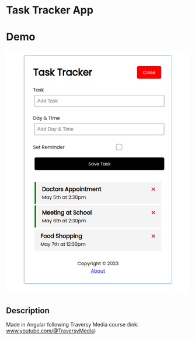 # Task Tracker App

 <h1>Demo</h1>
 <img src='demo.png'><br>

 ## Description
 Made in Angular following Traversy Media course (link: www.youtube.com/@TraversyMedia)
